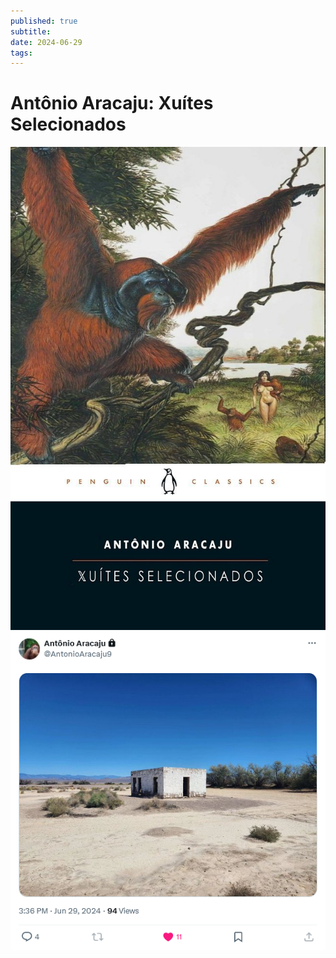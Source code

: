 ```yaml
---
published: true
subtitle: 
date: 2024-06-29
tags: 
---
```


#  Antônio Aracaju: Xuítes Selecionados
![](/images/aracaju.jpg)
![](/images/aracaju1.png)